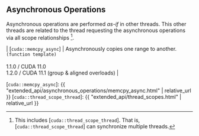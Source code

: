 ## Asynchronous Operations

Asynchronous operations are performed _as-if_ in other threads. This other threads are related to the thread requesting the asynchronous operations via all scope relationships [^thread_scope].



| [`cuda::memcpy_async`] | Asynchronously copies one range to another. `(function template)` <br/><br/> 1.1.0 / CUDA 11.0 <br/> 1.2.0 / CUDA 11.1 (group & aligned overloads) |


[^thread_scope]: This includes [`cuda::thread_scope_thread`]. That is, [`cuda::thread_scope_thread`] can synchronize multiple threads.

[`cuda::memcpy_async`]: {{ "extended_api/asynchronous_operations/memcpy_async.html" | relative_url }}
[`cuda::thread_scope_thread`]: {{ "extended_api/thread_scopes.html" | relative_url }}
